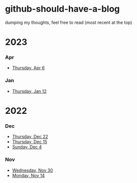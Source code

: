 # github-should-have-a-blog

dumping my thoughts, feel free to read (most recent at the top)

# 2023

### Apr
- [Thursday, Apr 6]()

### Jan
- [Thursday, Jan 12](https://github.com/B-Salinas/github-should-have-a-blog/blob/main/23/01-12-its-3am.md)

# 2022

### Dec
- [Thursday, Dec 22](https://github.com/B-Salinas/github-should-have-a-blog/blob/main/22/12-22-closing-out-the-year.md)
- [Thursday, Dec 15](https://github.com/B-Salinas/github-should-have-a-blog/blob/main/22/12-15-life-updates.md)
- [Sunday, Dec 4](https://github.com/B-Salinas/github-should-have-a-blog/blob/main/22/12-04-power-of-the-mind.md)

### Nov
- [Wednesday, Nov 30](https://github.com/B-Salinas/github-should-have-a-blog/blob/main/22/11-30-thinking-about-being.md)
- [Monday, Nov 14](https://github.com/B-Salinas/github-should-have-a-blog/blob/main/22/11-14-creative-newsletter.md)
